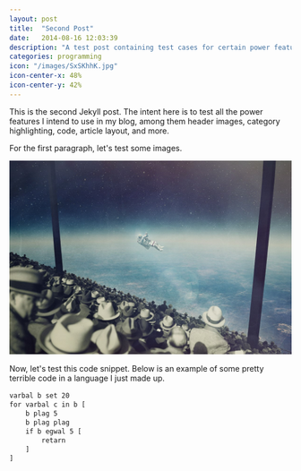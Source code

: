 ```yaml
---
layout: post
title:  "Second Post"
date:   2014-08-16 12:03:39
description: "A test post containing test cases for certain power features."
categories: programming
icon: "/images/SxSKhhK.jpg"
icon-center-x: 48%
icon-center-y: 42%
---
```

This is the second Jekyll post. The intent here is to test all the power features I intend to use in my blog, among them header images, category highlighting, code, article layout, and more.

For the first paragraph, let's test some images.

![](/images/SxSKhhK.jpg)

Now, let's test this code snippet. Below is an example of some pretty terrible code in a language I just made up.

    varbal b set 20
    for varbal c in b [
        b plag 5
        b plag plag
        if b egwal 5 [
            retarn
        ]
    ]